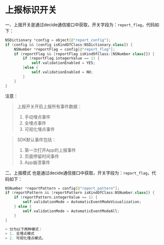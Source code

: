 # 上报标识开关
一、上报开关是通过decide通信接口中获取，开关字段为：`report_flag`，代码如下：

``` swift
NSDictionary *config = object[@"report_config"];
if (config && [config isKindOfClass:NSDictionary.class]) {
    NSNumber *reportFlag = config[@"report_flag"];
    if (reportFlag && [reportFlag isKindOfClass:[NSNumber class]]) {
        if (reportFlag.integerValue == 1) {
            self.validationEnabled = YES;
        }else {
            self.validationEnabled = NO;
        }
    }
}
```
注意：
> 上报开关开启上报所有事件数据：
> 1. 手动埋点事件
> 2. 全埋点事件
> 3. 可视化埋点事件

> SDK默认事件包括：
> 1. 第一次打开App的上报事件
> 2. 页面停留时间事件
> 3. App崩溃事件


二、上报模式
也是通过decide通信接口中获取，开关字段为：`report_flag`，代码如下：

```swift
NSNumber *reportPattern = config[@"report_pattern"];
if (reportPattern && [reportPattern isKindOfClass:NSNumber.class]) {
    if (reportPattern.integerValue == 1) {
        self.validationMode = AutomaticEventModeVisualization;
    } else {
        self.validationMode = AutomaticEventModeAll;
    }
}                

> 分为以下两种模式：
> 1. 全埋点模式
> 2. 可视化埋点模式。



```

